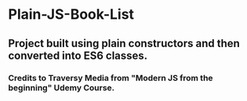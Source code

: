 # Plain-JS-Book-List

## Project built using plain constructors and then converted into ES6 classes.

### Credits to Traversy Media from "Modern JS from the beginning" Udemy Course.
